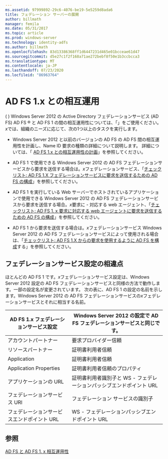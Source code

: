 ```yaml
---
ms.assetid: 97999892-29c6-4076-be19-5e5259d8ada6
title: フェデレーション サーバーの展開
author: billmath
manager: femila
ms.date: 05/31/2017
ms.topic: article
ms.prod: windows-server
ms.technology: identity-adfs
ms.author: billmath
ms.openlocfilehash: 83d13386368ff1d6447231d465e01bcceae61d47
ms.sourcegitcommit: d5e27c1f2f168a71ae272bebf8f50e1b3ccbcca3
ms.translationtype: MT
ms.contentlocale: ja-JP
ms.lasthandoff: 07/23/2020
ms.locfileid: "86963764"
---
```

# <a name="interoperating-with-ad-fs-1x"></a>AD FS 1.x との相互運用

\( \) Windows Server 2012 の Active Directory フェデレーションサービス (AD FS) AD FS &reg; と AD FS 1 の間の相互運用性については、「」をご使用ください。*x*では、組織のニーズに応じて、次の1つ以上のタスクを実行します。  
  
-   Windows Server 2012 と以前のバージョンの AD FS の AD FS 間の相互運用性を計画し、Name ID 要求の種類の詳細について説明します。 詳細については、「 [AD FS 1.x との相互運用性の計画](/previous-versions/windows/it-pro/windows-server-2012-R2-and-2012/ff678040(v=ws.11))」を参照してください。  
  
-   AD FS 1 で使用できる Windows Server 2012 の AD FS フェデレーションサービスから要求を送信する場合は。*x*フェデレーションサービス、「[チェックリスト: AD FS 1.X フェデレーションサービスに要求を送信するための AD FS の構成](Checklist--Configuring-AD-FS-to-Send-Claims-to-an-AD-FS-1.x-Federation-Service.md)」を参照してください。  
  
-   AD FS 1 を実行している Web サーバーでホストされているアプリケーションで使用できる Windows Server 2012 の AD FS フェデレーションサービスから要求を送信する場合。*x*要求に \- 対応する web エージェント、「[チェックリスト: AD FS 1. x 要求に対応する web エージェントに要求を送信するための AD FS の構成](Checklist--Configuring-AD-FS-to-Send-Claims-to-an-AD-FS-1.x-Claims-Aware-Web-Agent.md)」を参照してください。  
  
-   AD FS 1 から要求を送信する場合は。*x*フェデレーションサービス Windows Server 2012 の AD FS フェデレーションサービスによって使用される場合は、「[チェックリスト: AD FS 1.X からの要求を使用するように AD FS を構成](Checklist--Configuring-AD-FS--to-Consume-Claims-from-AD-FS-1.x.md)する」を参照してください。  
  
## <a name="differences-between-federation-service-settings"></a>フェデレーションサービス設定の相違点  
ほとんどの AD FS 1 です。*x*フェデレーションサービス設定は、Windows Server 2012 設定の AD FS フェデレーションサービスと同様の方法で動作します。一部の設定名が変更されています。 次の表に、AD FS 1 の設定の名前を示します。Windows Server 2012 の AD FS フェデレーションサービスの*x*フェデレーションサービスとそれに相当する名前。  
  
|AD FS 1.x フェデレーションサービス設定|Windows Server 2012 の設定で AD FS フェデレーションサービスと同じです。  
|----------------------------------------|---------------------------------------------------------------------------------------------------------- 
|アカウントパートナー|要求プロバイダー信頼  
|リソースパートナー|証明書利用者信頼 
|Application|証明書利用者信頼  
|Application Properties|証明書利用者信頼のプロパティ  
|アプリケーションの URL|証明書利用者識別子と WS \- フェデレーションパッシブエンドポイント URL  
|フェデレーションサービス URI|フェデレーション サービスの識別子  
|フェデレーションサービスエンドポイント URL|WS \- フェデレーションパッシブエンドポイント URL  
  
## <a name="see-also"></a>参照  
[AD FS と AD FS 1. x 相互運用性](https://go.microsoft.com/fwlink/?LinkId=200776)  
  
